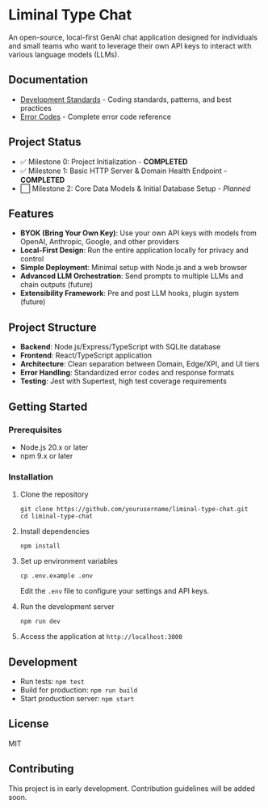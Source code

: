 # Liminal Type Chat

An open-source, local-first GenAI chat application designed for individuals and small teams who want to leverage their own API keys to interact with various language models (LLMs).

## Documentation

- [Development Standards](docs/DEVELOPMENT_STANDARDS.md) - Coding standards, patterns, and best practices
- [Error Codes](docs/ERROR_CODES.md) - Complete error code reference

## Project Status

- ✅ Milestone 0: Project Initialization - **COMPLETED**
- ✅ Milestone 1: Basic HTTP Server & Domain Health Endpoint - **COMPLETED**
- ⬜ Milestone 2: Core Data Models & Initial Database Setup - *Planned*

## Features

- **BYOK (Bring Your Own Key)**: Use your own API keys with models from OpenAI, Anthropic, Google, and other providers
- **Local-First Design**: Run the entire application locally for privacy and control
- **Simple Deployment**: Minimal setup with Node.js and a web browser
- **Advanced LLM Orchestration**: Send prompts to multiple LLMs and chain outputs (future)
- **Extensibility Framework**: Pre and post LLM hooks, plugin system (future)

## Project Structure

- **Backend**: Node.js/Express/TypeScript with SQLite database
- **Frontend**: React/TypeScript application
- **Architecture**: Clean separation between Domain, Edge/XPI, and UI tiers
- **Error Handling**: Standardized error codes and response formats
- **Testing**: Jest with Supertest, high test coverage requirements

## Getting Started

### Prerequisites

- Node.js 20.x or later
- npm 9.x or later

### Installation

1. Clone the repository
   ```
   git clone https://github.com/yourusername/liminal-type-chat.git
   cd liminal-type-chat
   ```

2. Install dependencies
   ```
   npm install
   ```

3. Set up environment variables
   ```
   cp .env.example .env
   ```
   Edit the `.env` file to configure your settings and API keys.

4. Run the development server
   ```
   npm run dev
   ```

5. Access the application at `http://localhost:3000`

## Development

- Run tests: `npm test`
- Build for production: `npm run build`
- Start production server: `npm start`

## License

MIT

## Contributing

This project is in early development. Contribution guidelines will be added soon.
